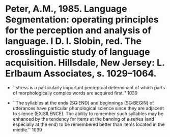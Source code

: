 # Peter, A.M., 1985. Language Segmentation: operating principles for the perception and analysis of language. I D. I. Slobin, red. The crosslinguistic study of language acquisition. Hillsdale, New Jersey: L. Erlbaum Associates, s. 1029–1064.

- ``stress is a particularly important perceptual determinant of which parts of morphologically complex words are acquired first.'' 1039

- ``The syllables at the ends (SG:END) and beginnings (SG:BEGIN) of utterances have particular phonological science since they are adjacent to silence (EX:SILENCE). The ability to remember such syllables may be enhanced by the tendency for items at the banning of a series (and especially at the end) to be remembered better than items located in the middle.'' 1039
